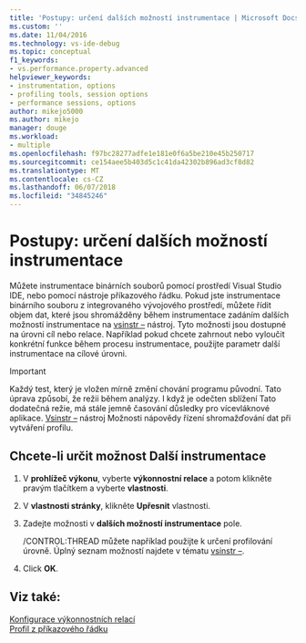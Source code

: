 ```yaml
---
title: 'Postupy: určení dalších možností instrumentace | Microsoft Docs'
ms.custom: ''
ms.date: 11/04/2016
ms.technology: vs-ide-debug
ms.topic: conceptual
f1_keywords:
- vs.performance.property.advanced
helpviewer_keywords:
- instrumentation, options
- profiling tools, session options
- performance sessions, options
author: mikejo5000
ms.author: mikejo
manager: douge
ms.workload:
- multiple
ms.openlocfilehash: f97bc28277adfe1e181e0f6a5be210e45b250717
ms.sourcegitcommit: ce154aee5b403d5c1c41da42302b896ad3cf8d82
ms.translationtype: MT
ms.contentlocale: cs-CZ
ms.lasthandoff: 06/07/2018
ms.locfileid: "34845246"
---
```

# <a name="how-to-specify-additional-instrumentation-options"></a>Postupy: určení dalších možností instrumentace

Můžete instrumentace binárních souborů pomocí prostředí Visual Studio IDE, nebo pomocí nástroje příkazového řádku. Pokud jste instrumentace binárního souboru z integrovaného vývojového prostředí, můžete řídit objem dat, které jsou shromážděny během instrumentace zadáním dalších možností instrumentace na [vsinstr –](../profiling/vsinstr.md) nástroj. Tyto možnosti jsou dostupné na úrovni cíl nebo relace. Například pokud chcete zahrnout nebo vyloučit konkrétní funkce během procesu instrumentace, použijte parametr další instrumentace na cílové úrovni.

> [!IMPORTANT]
> Každý test, který je vložen mírně změní chování programu původní. Tato úprava způsobí, že režii během analýzy. I když je odečten sblížení Tato dodatečná režie, má stále jemně časování důsledky pro vícevláknové aplikace. [Vsinstr –](../profiling/vsinstr.md) nástroj Možnosti nápovědy řízení shromažďování dat při vytváření profilu.

## <a name="to-specify-additional-instrumentation-option"></a>Chcete-li určit možnost Další instrumentace

1. V **prohlížeč výkonu**, vyberte **výkonnostní relace** a potom klikněte pravým tlačítkem a vyberte **vlastnosti**.

2. V **vlastnosti stránky**, klikněte **Upřesnit** vlastnosti.

3. Zadejte možnosti v **dalších možností instrumentace** pole.

     /CONTROL:THREAD můžete například použijte k určení profilování úrovně. Úplný seznam možností najdete v tématu [vsinstr –](../profiling/vsinstr.md).

4. Click **OK**.

## <a name="see-also"></a>Viz také:

[Konfigurace výkonnostních relací](../profiling/configuring-performance-sessions.md)  
[Profil z příkazového řádku](../profiling/using-the-profiling-tools-from-the-command-line.md)